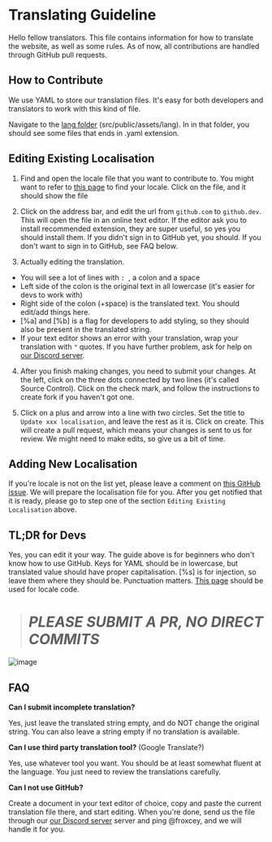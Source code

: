 # Translating Guideline

Hello fellow translators. This file contains information for how to translate the website, as well as some rules. As of now, all contributions are handled through GitHub pull requests.

## How to Contribute

We use YAML to store our translation files. It's easy for both developers and translators to work with this kind of file.

Navigate to the [lang folder](https://github.com/Avdan-OS/Website/tree/dev/src/public/assets/lang) (src/public/assets/lang). In in that folder, you should see some files that ends in .yaml extension.

## Editing Existing Localisation

1. Find and open the locale file that you want to contribute to. You might want to refer to [this page](https://docs.oracle.com/cd/E23824_01/html/E26033/glset.html) to find your locale. Click on the file, and it should show the file

2. Click on the address bar, and edit the url from `github.com` to `github.dev`. This will open the file in an online text editor. If the editor ask you to install recommended extension, they are super useful, so yes you should install them. If you didn't sign in to GitHub yet, you should. If you don't want to sign in to GitHub, see FAQ below.

3. Actually editing the translation.

- You will see a lot of lines with `: `, a colon and a space
- Left side of the colon is the original text in all lowercase (it's easier for devs to work with)
- Right side of the colon (+space) is the translated text. You should edit/add things here.
- [%a] and [%b] is a flag for developers to add styling, so they should also be present in the translated string.
- If your text editor shows an error with your translation, wrap your translation with `"` quotes. If you have further problem, ask for help on [our Discord server](https://discord.gg/avdanos).

4. After you finish making changes, you need to submit your changes. At the left, click on the three dots connected by two lines (it's called Source Control). Click on the check mark, and follow the instructions to create fork if you haven't got one.

5. Click on a plus and arrow into a line with two circles. Set the title to `Update xxx localisation`, and leave the rest as it is. Click on create. This will create a pull request, which means your changes is sent to us for review. We might need to make edits, so give us a bit of time.

## Adding New Localisation

If you're locale is not on the list yet, please leave a comment on [this GitHub issue](https://github.com/Avdan-OS/Website/issues/91). We will prepare the localisation file for you. After you get notified that it is ready, please go to step one of the section `Editing Existing Localisation` above.

## TL;DR for Devs

Yes, you can edit it your way. The guide above is for beginners who don't know how to use GitHub. Keys for YAML should be in lowercase, but translated value should have proper capitalisation. [%s] is for injection, so leave them where they should be. Punctuation matters. [This page](https://docs.oracle.com/cd/E23824_01/html/E26033/glset.html) should be used for locale code.

> # _PLEASE SUBMIT A PR, NO DIRECT COMMITS_

![image](https://user-images.githubusercontent.com/51555391/176925763-cdfd57ba-ae1e-4bf3-85e9-b3ebd30b1d59.png)

## FAQ

**Can I submit incomplete translation?**

Yes, just leave the translated string empty, and do NOT change the original string. You can also leave a string empty if no translation is available.

**Can I use third party translation tool?** (Google Translate?)

Yes, use whatever tool you want. You should be at least somewhat fluent at the language. You just need to review the translations carefully.

**Can I not use GitHub?**

Create a document in your text editor of choice, copy and paste the current translation file there, and start editing. When you're done, send us the file through our [our Discord server](https://discord.gg/avdanos) server and ping @froxcey, and we will handle it for you.
